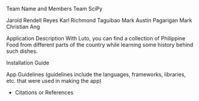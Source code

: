 Team Name and Members
Team SciPy

Jarold Rendell Reyes
Karl Richmond Taguibao
Mark Austin Pagarigan
Mark Christian Ang

Application Description
With Luto, you can find a collection of Philippine Food from different parts of the country while learning some history behind such dishes.

Installation Guide


App Guidelines (guidelines include the languages, frameworks, libraries, etc. that were used in making the app)

- Citations or References
